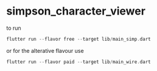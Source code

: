 # simpson_character_viewer


to run 

```dart
flutter run --flavor free --target lib/main_simp.dart
```

or for the alterative flavour use

```dart
flutter run --flavor paid --target lib/main_wire.dart
```
